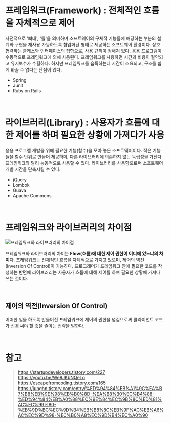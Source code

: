 # 프레임워크(Framework) : 전체적인 흐름을 자체적으로 제어

사전적으로 '뼈대', '틀'을 의미하며 소프트웨어의 구체적 기능들에 해당하는 부분의 설계와 구현을 재사용 가능하도록 협업화된 형태로 제공하는 소프트웨어 환경이다. 상호 협력하는 클래스와 인터페이스의 집합으로, 사용 규칙이 정해져 있다. 응용 프로그램이 수동적으로 프레임워크에 의해 사용된다. 프레임워크를 사용하면 시간과 비용이 절약되고 유지보수가 수월하다. 하지만 프레임워크를 습득하는데 시간이 소요되고, 구조를 쉽게 바꿀 수 없다는 단점이 있다.

- Spring
- Junit
- Ruby on Rails

<br>

# 라이브러리(Library) : 사용자가 흐름에 대한 제어를 하며 필요한 상황에 가져다가 사용

응용 프로그램 개발을 위해 필요한 기능(함수)을 모아 놓은 소프트웨어이다. 작은 기능들을 함수 단위로 만들어 제공하며, 다른 라이브러리에 의존하지 않는 독립성을 가진다. 프레임워크와 달리 능동적으로 사용할 수 있다. 라이브러리를 사용함으로써 소프트웨어 개발 시간을 단축시킬 수 있다.

- jQuery
- Lombok
- Guava
- Apache Commons

<br>

# 프레임워크와 라이브러리의 차이점

![프레임워크와 라이브러리의 차이점](https://media.vlpt.us/images/tjdud0123/post/cf64f995-0315-442a-928e-0c3a2a68d64b/framework-vs-library.png "프레임워크와 라이브러리의 차이점")

프레임워크와 라이브러리의 차이는 **Flow(흐름)에 대한 제어 권한이 어디에 있느냐의 차이**다. 프레임워크는 전체적인 흐름을 자체적으로 가지고 있으며, 제어의 역전(Inversion Of Control)이 가능하다. 프로그래머가 프레임워크 안에 필요한 코드를 작성하는 반면에 라이브러리는 사용자가 흐름에 대해 제어를 하며 필요한 상황에 가져다 쓰는 것이다.

<br>

## 제어의 역전(Inversion Of Control)

어떠한 일을 하도록 만들어진 프레임워크에 제어의 권한을 넘김으로써 클라이언트 코드가 신경 써야 할 것을 줄이는 전략을 말한다.

<br>

# 참고

> https://startupdevelopers.tistory.com/227  
> https://youtu.be/We8JKbNQeLo  
> https://escapefromcoding.tistory.com/165  
> https://junghn.tistory.com/entry/%ED%94%84%EB%A1%9C%EA%B7%B8%EB%9E%98%EB%B0%8D-%EA%B8%B0%EC%B4%88-%ED%94%84%EB%A0%88%EC%9E%84%EC%9B%8C%ED%81%AC%EC%99%80-%EB%9D%BC%EC%9D%B4%EB%B8%8C%EB%9F%AC%EB%A6%AC%EC%9D%98-%EC%B0%A8%EC%9D%B4%EC%A0%90
